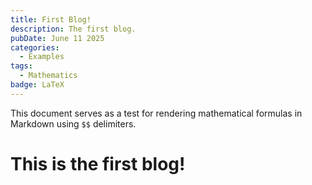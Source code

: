 ```yaml
---
title: First Blog!
description: The first blog.
pubDate: June 11 2025
categories:
  - Examples
tags:
  - Mathematics
badge: LaTeX
---
```


This document serves as a test for rendering mathematical formulas in Markdown using `$$` delimiters.

# This is the first blog!
